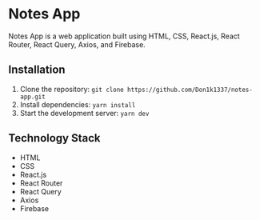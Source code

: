 # Notes App

Notes App is a web application built using HTML, CSS, React.js, React Router, React Query, Axios, and Firebase.

## Installation

1. Clone the repository: `git clone https://github.com/Don1k1337/notes-app.git`
2. Install dependencies: `yarn install`
3. Start the development server: `yarn dev`

## Technology Stack

- HTML
- CSS
- React.js
- React Router
- React Query
- Axios
- Firebase
